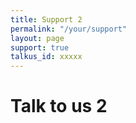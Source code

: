```yaml
---
title: Support 2
permalink: "/your/support"
layout: page
support: true
talkus_id: xxxxx
---
```


# Talk to us 2